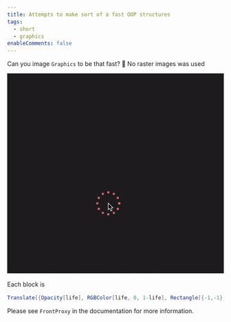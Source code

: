 ```yaml
---
title: Attempts to make sort of a fast OOP structures
tags:
  - short
  - graphics
enableComments: false
---
```

Can you image `Graphics` to be that fast? 🌊 No raster images was used

![](./Proxy1-ezgif.com-speed.gif)

Each block is

```mathematica
Translate[{Opacity[life], RGBColor[life, 0, 1-life], Rectangle[{-1,-1}, {1,1}]}, t]
```

Please see `FrontProxy` in the documentation for more information.